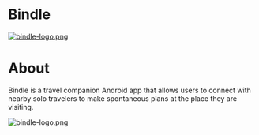 # Bindle


[![bindle-logo.png](https://i.postimg.cc/9fmc1WqH/bindle-logo.png)](https://postimg.cc/ZWQk5zcw)


# About
Bindle is a travel companion Android app that allows users to connect with nearby solo travelers to make spontaneous plans at the place they are visiting.



![bindle-logo.png](https://i.postimg.cc/j2s6SnDk/Screenshot-1562715079.png)

